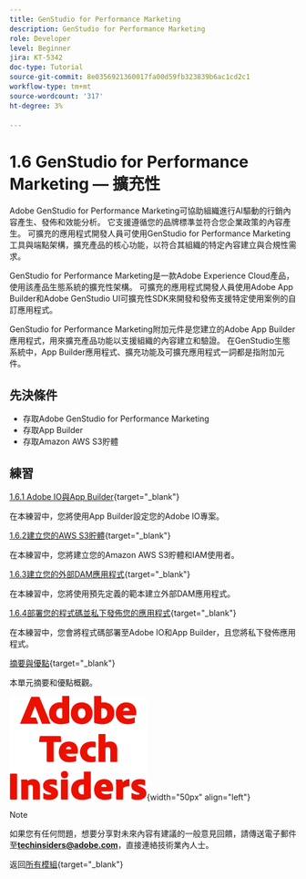 ```yaml
---
title: GenStudio for Performance Marketing
description: GenStudio for Performance Marketing
role: Developer
level: Beginner
jira: KT-5342
doc-type: Tutorial
source-git-commit: 8e0356921360017fa00d59fb323839b6ac1cd2c1
workflow-type: tm+mt
source-wordcount: '317'
ht-degree: 3%

---
```


# 1.6 GenStudio for Performance Marketing — 擴充性

Adobe GenStudio for Performance Marketing可協助組織進行AI驅動的行銷內容產生、發佈和效能分析。 它支援遵循您的品牌標準並符合您企業政策的內容產生。 可擴充的應用程式開發人員可使用GenStudio for Performance Marketing工具與端點架構，擴充產品的核心功能，以符合其組織的特定內容建立與合規性需求。

GenStudio for Performance Marketing是一款Adobe Experience Cloud產品，使用該產品生態系統的擴充性架構。 可擴充的應用程式開發人員使用Adobe App Builder和Adobe GenStudio UI可擴充性SDK來開發和發佈支援特定使用案例的自訂應用程式。

GenStudio for Performance Marketing附加元件是您建立的Adobe App Builder應用程式，用來擴充產品功能以支援組織的內容建立和驗證。 在GenStudio生態系統中，App Builder應用程式、擴充功能及可擴充應用程式一詞都是指附加元件。

## 先決條件

- 存取Adobe GenStudio for Performance Marketing
- 存取App Builder
- 存取Amazon AWS S3貯體

## 練習

[1.6.1 Adobe IO與App Builder](./ex1.md){target="_blank"}

在本練習中，您將使用App Builder設定您的Adobe IO專案。

[1.6.2建立您的AWS S3貯體](./ex2.md){target="_blank"}

在本練習中，您將建立您的Amazon AWS S3貯體和IAM使用者。

[1.6.3建立您的外部DAM應用程式](./ex3.md){target="_blank"}

在本練習中，您將使用預先定義的範本建立外部DAM應用程式。

[1.6.4部署您的程式碼並私下發佈您的應用程式](./ex4.md){target="_blank"}

在本練習中，您會將程式碼部署至Adobe IO和App Builder，且您將私下發佈應用程式。

[摘要與優點](./summary.md){target="_blank"}

本單元摘要和優點概觀。

![技術內部人士](./../../../assets/images/techinsiders.png){width="50px" align="left"}

>[!NOTE]
>
>如果您有任何問題，想要分享對未來內容有建議的一般意見回饋，請傳送電子郵件至&#x200B;**techinsiders@adobe.com**，直接連絡技術業內人士。

返回[所有模組](../../../overview.md){target="_blank"}

